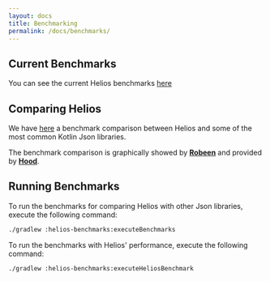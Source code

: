 ```yaml
---
layout: docs
title: Benchmarking
permalink: /docs/benchmarks/
---
```


## Current Benchmarks

You can see the current Helios benchmarks [here](https://github.com/47deg/helios/tree/master/benchmarks/master_benchmark.json)

<fortyseven-robeen data-url="https://raw.githubusercontent.com/47deg/helios/master/benchmarks/master_benchmark.json"></fortyseven-robeen>

## Comparing Helios

We have [here](https://github.com/47deg/helios/tree/master/benchmarks/libraries_benchmark.json) a benchmark comparison
between Helios and some of the most common Kotlin Json libraries.

<fortyseven-robeen data-url="https://raw.githubusercontent.com/47deg/helios/master/benchmarks/libraries_benchmark.json"></fortyseven-robeen>

The benchmark comparison is graphically showed by [**Robeen**](https://github.com/47deg/robeen) and provided by [**Hood**](https://github.com/47deg/hood).

## Running Benchmarks

To run the benchmarks for comparing Helios with other Json libraries, execute the following command:

```bash
./gradlew :helios-benchmarks:executeBenchmarks
```

To run the benchmarks with Helios' performance, execute the following command:

```bash
./gradlew :helios-benchmarks:executeHeliosBenchmark
```
